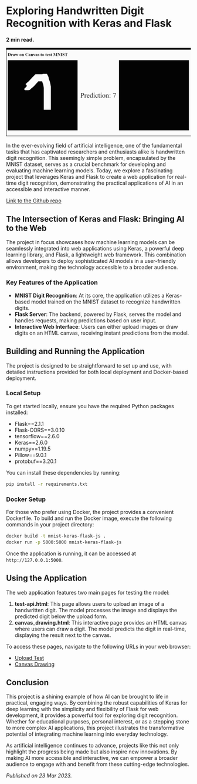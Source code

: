 # Exploring Handwritten Digit Recognition with Keras and Flask

**2 min read.**

![a gif](./../post_images/mnist_app.gif)

In the ever-evolving field of artificial intelligence, one of the fundamental tasks that has captivated researchers and enthusiasts alike is handwritten digit recognition. This seemingly simple problem, encapsulated by the MNIST dataset, serves as a crucial benchmark for developing and evaluating machine learning models. Today, we explore a fascinating project that leverages Keras and Flask to create a web application for real-time digit recognition, demonstrating the practical applications of AI in an accessible and interactive manner.

[Link to the Github repo](https://github.com/louispaulet/MNIST-KERAS-FLASK-JS)

## The Intersection of Keras and Flask: Bringing AI to the Web

The project in focus showcases how machine learning models can be seamlessly integrated into web applications using Keras, a powerful deep learning library, and Flask, a lightweight web framework. This combination allows developers to deploy sophisticated AI models in a user-friendly environment, making the technology accessible to a broader audience.

### Key Features of the Application

- **MNIST Digit Recognition**: At its core, the application utilizes a Keras-based model trained on the MNIST dataset to recognize handwritten digits.
- **Flask Server**: The backend, powered by Flask, serves the model and handles requests, making predictions based on user input.
- **Interactive Web Interface**: Users can either upload images or draw digits on an HTML canvas, receiving instant predictions from the model.

## Building and Running the Application

The project is designed to be straightforward to set up and use, with detailed instructions provided for both local deployment and Docker-based deployment.

### Local Setup

To get started locally, ensure you have the required Python packages installed:

- Flask==2.1.1
- Flask-CORS==3.0.10
- tensorflow==2.6.0
- Keras==2.6.0
- numpy==1.19.5
- Pillow==9.0.1
- protobuf==3.20.1

You can install these dependencies by running:

```bash
pip install -r requirements.txt
```

### Docker Setup

For those who prefer using Docker, the project provides a convenient Dockerfile. To build and run the Docker image, execute the following commands in your project directory:

```bash
docker build -t mnist-keras-flask-js .
docker run -p 5000:5000 mnist-keras-flask-js
```

Once the application is running, it can be accessed at `http://127.0.0.1:5000`.

## Using the Application

The web application features two main pages for testing the model:

1. **test-api.html**: This page allows users to upload an image of a handwritten digit. The model processes the image and displays the predicted digit below the upload form.
2. **canvas_drawing.html**: This interactive page provides an HTML canvas where users can draw a digit. The model predicts the digit in real-time, displaying the result next to the canvas.

To access these pages, navigate to the following URLs in your web browser:

- [Upload Test](http://127.0.0.1:5000/static/test-api.html)
- [Canvas Drawing](http://127.0.0.1:5000/static/canvas_drawing.html)

## Conclusion

This project is a shining example of how AI can be brought to life in practical, engaging ways. By combining the robust capabilities of Keras for deep learning with the simplicity and flexibility of Flask for web development, it provides a powerful tool for exploring digit recognition. Whether for educational purposes, personal interest, or as a stepping stone to more complex AI applications, this project illustrates the transformative potential of integrating machine learning into everyday technology.

As artificial intelligence continues to advance, projects like this not only highlight the progress being made but also inspire new innovations. By making AI more accessible and interactive, we can empower a broader audience to engage with and benefit from these cutting-edge technologies.

*Published on 23 Mar 2023.*